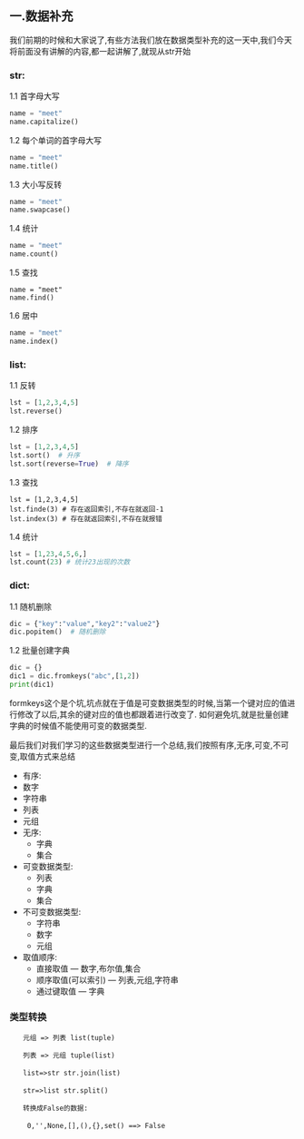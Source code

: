 ## 一.数据补充

我们前期的时候和大家说了,有些方法我们放在数据类型补充的这一天中,我们今天将前面没有讲解的内容,都一起讲解了,就现从str开始

### str:

1.1 首字母大写

```python
name = "meet"
name.capitalize()
```

1.2 每个单词的首字母大写

```python
name = "meet"
name.title()
```

1.3 大小写反转

```python
name = "meet"
name.swapcase()
```

1.4 统计

```python
name = "meet"
name.count()
```

1.5 查找

```pyhton
name = "meet"
name.find()
```

1.6 居中

```python
name = "meet"
name.index()
```

### list:

1.1 反转

```python
lst = [1,2,3,4,5]
lst.reverse()
```

1.2 排序

```python
lst = [1,2,3,4,5]
lst.sort()  # 升序
lst.sort(reverse=True)  # 降序
```

1.3 查找

```  
lst = [1,2,3,4,5]
lst.finde(3) # 存在返回索引,不存在就返回-1
lst.index(3) # 存在就返回索引,不存在就报错
```

1.4 统计

```python
lst = [1,23,4,5,6,]
lst.count(23) # 统计23出现的次数
```

### dict:

1.1 随机删除

```python
dic = {"key":"value","key2":"value2"}
dic.popitem()  # 随机删除
```

1.2 批量创建字典

```python
dic = {}
dic1 = dic.fromkeys("abc",[1,2])
print(dic1)
```

formkeys这个是个坑,坑点就在于值是可变数据类型的时候,当第一个键对应的值进行修改了以后,其余的键对应的值也都跟着进行改变了.  如何避免坑,就是批量创建字典的时候值不能使用可变的数据类型.

最后我们对我们学习的这些数据类型进行一个总结,我们按照有序,无序,可变,不可变,取值方式来总结

-  有序:
  - 数字
  - 字符串
  - 列表
  - 元组
- 无序:
  - 字典
  - 集合
- 可变数据类型:
  - 列表
  - 字典
  - 集合
- 不可变数据类型:
  - 字符串
  - 数字
  - 元组
- 取值顺序:
  - 直接取值 — 数字,布尔值,集合
  - 顺序取值(可以索引) — 列表,元组,字符串
  - 通过键取值 — 字典

### 类型转换

```
　　元组 => 列表 list(tuple)

　　列表 => 元组 tuple(list)

　　list=>str str.join(list)

　　str=>list str.split()

　　转换成False的数据:

　　 0,'',None,[],(),{},set() ==> False
```

